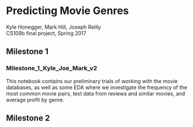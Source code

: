 # Predicting Movie Genres

Kyle Honegger, Mark Hill, Joseph Reilly <br>
CS109b final project, Spring 2017

## Milestone 1
### Milestone_1_Kyle_Joe_Mark_v2

This notebook contains our preliminary trials of working with the movie databases, as well as some EDA where we investigate the frequency of the most common movie pairs, text data from reviews and similar movies, and average profit by genre.

## Milestone 2
###
